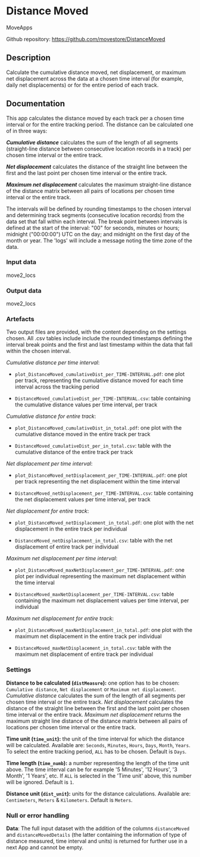 # Distance Moved

MoveApps

Github repository: <https://github.com/movestore/DistanceMoved>

## Description

Calculate the cumulative distance moved, net displacement, or maximum net displacement across the data at a chosen time interval (for example, daily net displacements) or for the entire period of each track.

## Documentation

This app calculates the distance moved by each track per a chosen time interval or for the entire tracking period. The distance can be calculated one of in three ways:

***Cumulative distance*** calculates the sum of the length of all segments (straight-line distance between consecutive location records in a track) per chosen time interval or the entire track.

***Net displacement*** calculates the distance of the straight line between the first and the last point per chosen time interval or the entire track.

***Maximum net displacement*** calculates the maximum straight-line distance of the distance matrix between all pairs of locations per chosen time interval or the entire track.

The intervals will be defined by rounding timestamps to the chosen interval and determining track segments (consecutive location records) from the data set that fall within each interval. The break point between intervals is defined at the start of the interval: "00" for seconds, minutes or hours; midnight ("00:00:00") UTC on the day; and midnight on the first day of the month or year. The 'logs' will include a message noting the time zone of the data.

### Input data

move2_locs

### Output data

move2_locs

### Artefacts

Two output files are provided, with the content depending on the settings chosen. All .csv tables include include the rounded timestamps defining the interval break points and the first and last timestamp within the data that fall within the chosen interval.

*Cumulative distance per time interval*:

-   `plot_DistanceMoved_cumulativeDist_per_TIME-INTERVAL.pdf`: one plot per track, representing the cumulative distance moved for each time interval across the tracking period

-   `DistanceMoved_cumulativeDist_per_TIME-INTERVAL.csv`: table containing the cumulative distance values per time interval, per track

*Cumulative distance for entire track*:

-   `plot_DistanceMoved_cumulativeDist_in_total.pdf`: one plot with the cumulative distance moved in the entire track per track

-   `DistanceMoved_cumulativeDist_per_in_total.csv`: table with the cumulative distance of the entire track per track

*Net displacement per time interval*:

-   `plot_DistanceMoved_netDisplacement_per_TIME-INTERVAL.pdf`: one plot per track representing the net displacement within the time interval

-   `DistanceMoved_netDisplacement_per_TIME-INTERVAL.csv`: table containing the net displacement values per time interval, per track

*Net displacement for entire track*:

-   `plot_DistanceMoved_netDisplacement_in_total.pdf`: one plot with the net displacement in the entire track per individual

-   `DistanceMoved_netDisplacement_in_total.csv`: table with the net displacement of entire track per individual

*Maximum net displacement per time interval*:

-   `plot_DistanceMoved_maxNetDisplacement_per_TIME-INTERVAL.pdf`: one plot per individual representing the maximum net displacement within the time interval

-   `DistanceMoved_maxNetDisplacement_per_TIME-INTERVAL.csv`: table containing the maximum net displacement values per time interval, per individual

*Maximum net displacement for entire track*:

-   `plot_DistanceMoved_maxNetDisplacement_in_total.pdf`: one plot with the maximum net displacement in the entire track per individual

-   `DistanceMoved_maxNetDisplacement_in_total.csv`: table with the maximum net displacement of entire track per individual

### Settings

**Distance to be calculated (`distMeasure`):** one option has to be chosen: `Cumulative distance`, `Net displacement` or `Maximum net displacement`. *Cumulative distance* calculates the sum of the length of all segments per chosen time interval or the entire track. *Net displacement* calculates the distance of the straight line between the first and the last point per chosen time interval or the entire track. *Maximum net displacement* returns the maximum straight line distance of the distance matrix between all pairs of locations per chosen time interval or the entire track.

**Time unit (`time_unit`):** the unit of the time interval for which the distance will be calculated. Available are: `Seconds`, `Minutes`, `Hours`, `Days`, `Month`, `Years`. To select the entire tracking period, `ALL` has to be chosen. Default is `Days`.

**Time length (`time_numb`):** a number representing the length of the time unit above. The time interval can be for example '5 Minutes', '12 Hours', '3 Month', '1 Years', etc. If `ALL` is selected in the 'Time unit' above, this number will be ignored. Default is `1`.

**Distance unit (`dist_unit`):** units for the distance calculations. Available are: `Centimeters`, `Meters` & `Kilometers`. Default is `Meters`.

### Null or error handling

**Data**: The full input dataset with the addition of the columns `distanceMoved` and `distanceMovedDetails` (the latter containing the information of type of distance measured, time interval and units) is returned for further use in a next App and cannot be empty.